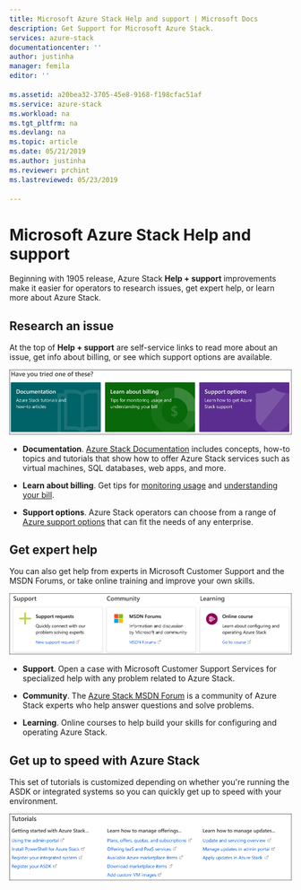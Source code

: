 ```yaml
---
title: Microsoft Azure Stack Help and support | Microsoft Docs
description: Get Support for Microsoft Azure Stack.
services: azure-stack
documentationcenter: ''
author: justinha
manager: femila
editor: ''

ms.assetid: a20bea32-3705-45e8-9168-f198cfac51af
ms.service: azure-stack
ms.workload: na
ms.tgt_pltfrm: na
ms.devlang: na
ms.topic: article
ms.date: 05/21/2019
ms.author: justinha
ms.reviewer: prchint
ms.lastreviewed: 05/23/2019

---
```

# Microsoft Azure Stack Help and support

Beginning with 1905 release, Azure Stack **Help + support** improvements make it easier for operators to research issues, get expert help, or learn more about Azure Stack. 

## Research an issue

At the top of **Help + support** are self-service links to read more about an issue, get info about billing, or see which support options are available. 

![Self-service support](media/azure-stack-help-and-support/get-support-tiles.png)

- **Documentation**. [Azure Stack Documentation](https://docs.microsoft.com/azure/#pivot=products&panel=stack) includes concepts, how-to topics and tutorials that show how to offer Azure Stack services such as virtual machines, SQL databases, web apps, and more. 

- **Learn about billing**. Get tips for [monitoring usage](azure-stack-usage-reporting.md) and [understanding your bill](azure-stack-billing-and-chargeback.md).

- **Support options**. Azure Stack operators can choose from a range of [Azure support options](https://azure.microsoft.com/support/options/) that can fit the needs of any enterprise. 

## Get expert help 

You can also get help from experts in Microsoft Customer Support and the MSDN Forums, or take online training and improve your own skills. 

![Get expert help](media/azure-stack-help-and-support/get-support-cards.png)

- **Support**. Open a case with Microsoft Customer Support Services for specialized help with any problem related to Azure Stack.

- **Community**. The [Azure Stack MSDN Forum](https://social.msdn.microsoft.com/Forums/azure/home?forum=azurestack) is a community of Azure Stack experts who help answer questions and solve problems.

- **Learning**. Online courses to help build your skills for configuring and operating Azure Stack. 

## Get up to speed with Azure Stack

This set of tutorials is customized depending on whether you're running the ASDK or integrated systems so you can quickly get up to speed with your environment. 

![Get support tutorials](media/azure-stack-help-and-support/get-support-tutorials.png)